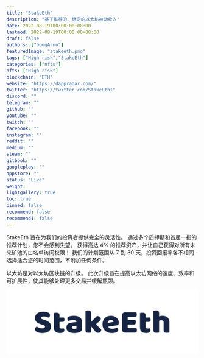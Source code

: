 ```yaml
---
title: "StakeEth"
description: "基于推荐的、稳定的以太坊被动收入"
date: 2022-08-19T00:00:00+08:00
lastmod: 2022-08-19T00:00:00+08:00
draft: false
authors: ["boogArno"]
featuredImage: "stakeeth.png"
tags: ["High risk","StakeEth"]
categories: ["nfts"]
nfts: ["High risk"]
blockchain: "ETH"
website: "https://dappradar.com/"
twitter: "https://twitter.com/StakeEth1"
discord: ""
telegram: ""
github: ""
youtube: ""
twitch: ""
facebook: ""
instagram: ""
reddit: ""
medium: ""
steam: ""
gitbook: ""
googleplay: ""
appstore: ""
status: "Live"
weight: 
lightgallery: true
toc: true
pinned: false
recommend: false
recommend1: false
---
```

StakeEth 旨在为我们的投资者提供完全的灵活性。 通过多个质押期和首屈一指的推荐计划，您不会感到失望。
获得高达 4% 的推荐资产，并让自己获得对所有未来矿池的白名单访问权限！
我们的计划范围从 7 到 30 天，投资回报率各不相同 - 选择适合您的时间范围，不附加任何条件。

以太坊是对以太坊区块链的升级。 此次升级旨在提高以太坊网络的速度、效率和可扩展性，使其能够处理更多交易并缓解瓶颈。

![1080x360](1080x360.jpg)